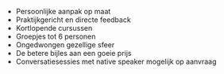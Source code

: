 <ul id="troeven" class="fnt_wht fnt_serif700 fnt_s19">

<li>
Persoonlijke aanpak op maat 
</li>
<li>
Praktijkgericht en directe feedback
</li>
<li>
Kortlopende cursussen
</li>
<li>
Groepjes tot 6 personen
</li>
<li>
Ongedwongen gezellige sfeer
</li>
<li>
De betere bijles aan een goeie prijs
</li>
<li>
Conversatiesessies met native speaker mogelijk op aanvraag
</li>
</ul>
